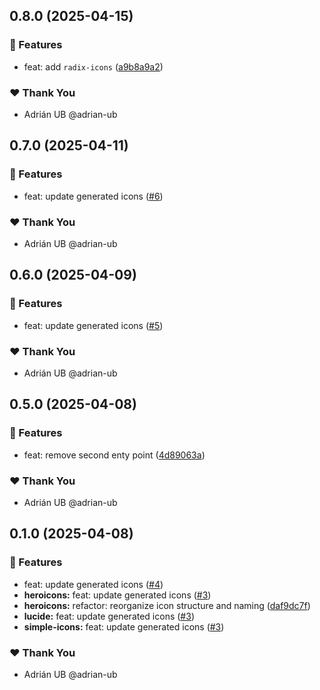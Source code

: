 ## 0.8.0 (2025-04-15)

### 🚀 Features

- feat: add `radix-icons` ([a9b8a9a2](https://github.com/adrian-ub/ngxi/commit/a9b8a9a2))

### ❤️ Thank You

- Adrián UB @adrian-ub

## 0.7.0 (2025-04-11)

### 🚀 Features

- feat: update generated icons ([#6](https://github.com/adrian-ub/ngxi/pull/6))

### ❤️ Thank You

- Adrián UB @adrian-ub

## 0.6.0 (2025-04-09)

### 🚀 Features

- feat: update generated icons ([#5](https://github.com/adrian-ub/ngxi/pull/5))

### ❤️ Thank You

- Adrián UB @adrian-ub

## 0.5.0 (2025-04-08)

### 🚀 Features

- feat: remove second enty point ([4d89063a](https://github.com/adrian-ub/ngxi/commit/4d89063a))

### ❤️ Thank You

- Adrián UB @adrian-ub

## 0.1.0 (2025-04-08)

### 🚀 Features

- feat: update generated icons ([#4](https://github.com/adrian-ub/ngxi/pull/4))
- **heroicons:** feat: update generated icons ([#3](https://github.com/adrian-ub/ngxi/pull/3))
- **heroicons:** refactor: reorganize icon structure and naming ([daf9dc7f](https://github.com/adrian-ub/ngxi/commit/daf9dc7f))
- **lucide:** feat: update generated icons ([#3](https://github.com/adrian-ub/ngxi/pull/3))
- **simple-icons:** feat: update generated icons ([#3](https://github.com/adrian-ub/ngxi/pull/3))

### ❤️ Thank You

- Adrián UB @adrian-ub